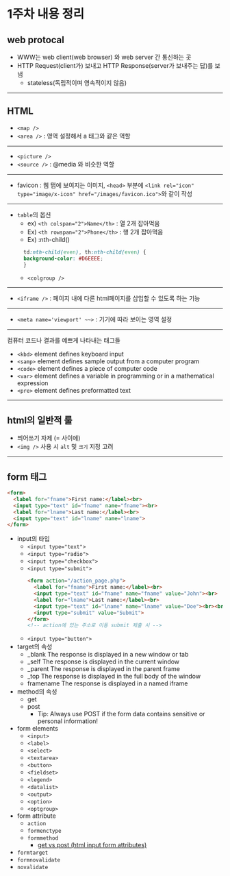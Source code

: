 # 1주차 내용 정리
## web protocal
* WWW는 web client(web browser) 와 web server 간 통신하는 곳
* HTTP Request(client가) 보내고 HTTP Response(server가 보내주는 답)를 보냄  
  * stateless(독립적이며 영속적이지 않음)
---
## HTML
* `<map />`
* `<area />` : 영역 설정해서 a 태그와 같은 역할
---
* `<picture />`
* `<source />`  : @media 와 비슷한 역할
---
* favicon : 웹 탭에 보여지는 이미지, `<head>` 부분에 `<link rel="icon" type="image/x-icon" href="/images/favicon.ico">`와 같이 작성 
---
* `table`의 옵션
  * ex) `<th colspan="2">Name</th>` : 열 2개 잡아먹음
  * Ex) `<th rowspan="2">Phone</th>` : 행 2개 잡아먹음
  * Ex) :nth-child()
  ```css
    td:nth-child(even), th:nth-child(even) {
    background-color: #D6EEEE;
    }
  ```
  * `<colgroup />`
---
* `<iframe />` : 페이지 내에 다른 html페이지를 삽입할 수 있도록 하는 기능
---
* `<meta name='viewport' ~~>` : 기기에 따라 보이는 영역 설정
---
컴퓨터 코드나 결과를 예쁘게 나타내는 태그들
* `<kbd>` element defines keyboard input
* `<samp>` element defines sample output from a computer program
* `<code>` element defines a piece of computer code
* `<var>` element defines a variable in programming or in a mathematical expression
* `<pre>` element defines preformatted text
---
## html의 일반적 룰
* 띄어쓰기 자제 (= 사이에)
* `<img />` 사용 시 `alt` 및 `크기` 지정 고려

---
## form 태그
```html
<form>
  <label for="fname">First name:</label><br>
  <input type="text" id="fname" name="fname"><br>
  <label for="lname">Last name:</label><br>
  <input type="text" id="lname" name="lname">
</form>
```
* input의 타입
  * `<input type="text">`
  * `<input type="radio">`
  * `<input type="checkbox">`
  * `<input type="submit">`
    ```html
    <form action="/action_page.php">
      <label for="fname">First name:</label><br>
      <input type="text" id="fname" name="fname" value="John"><br>
      <label for="lname">Last name:</label><br>
      <input type="text" id="lname" name="lname" value="Doe"><br><br>
      <input type="submit" value="Submit">
    </form> 
    <!-- action에 있는 주소로 이동 submit 제출 시 -->
    ```
  * `<input type="button">`
* target의 속성
  * _blank	The response is displayed in a new window or tab
  * _self	The response is displayed in the current window
  * _parent	The response is displayed in the parent frame
  * _top	The response is displayed in the full body of the window
  * framename	The response is displayed in a named iframe
* method의 속성
  * get
  * post
    * Tip: Always use POST if the form data contains sensitive or personal information!
* form elements
  * `<input>`
  * `<label>`
  * `<select>`
  * `<textarea>`
  * `<button>`
  * `<fieldset>`
  * `<legend>`
  * `<datalist>`
  * `<output>`
  * `<option>`
  * `<optgroup>`
* form attribute
  * `action`
  * `formenctype`
  * `formmethod`
    *  [get vs post (html input form attributes)](https://www.w3schools.com/html/html_form_attributes_form.asp)
 * `formtarget`
 * `formnovalidate`
 * `novalidate`